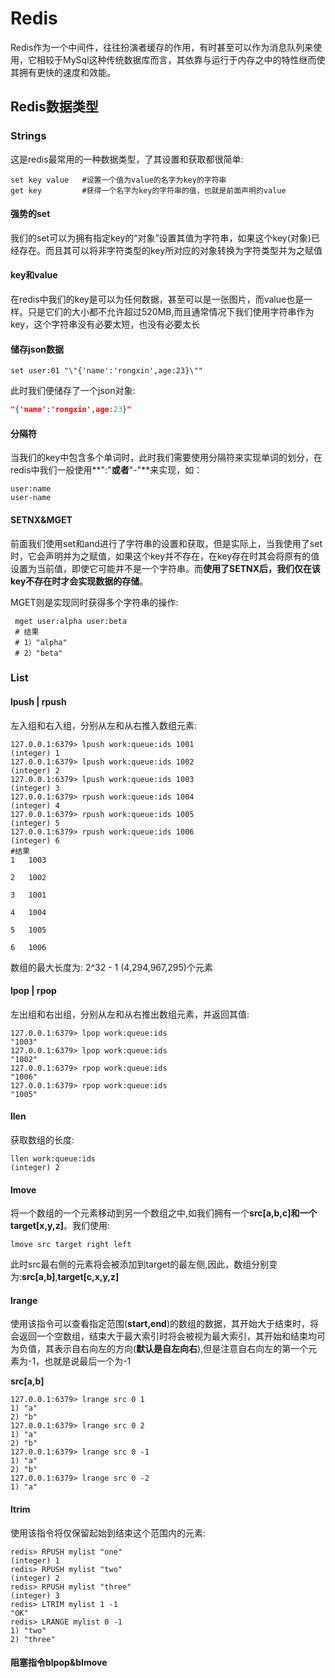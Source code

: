 # Redis

Redis作为一个中间件，往往扮演者缓存的作用，有时甚至可以作为消息队列来使用，它相较于MySql这种传统数据库而言，其依靠与运行于内存之中的特性继而使其拥有更快的速度和效能。

## Redis数据类型

### Strings

这是redis最常用的一种数据类型，了其设置和获取都很简单:

```shell
set key value 	#设置一个值为value的名字为key的字符串
get key			#获得一个名字为key的字符串的值，也就是前面声明的value
```

#### 强势的set

我们的set可以为拥有指定key的“对象”设置其值为字符串，如果这个key(对象)已经存在。而且其可以将非字符类型的key所对应的对象转换为字符类型并为之赋值

#### key和value

在redis中我们的key是可以为任何数据，甚至可以是一张图片，而value也是一样。只是它们的大小都不允许超过520MB,而且通常情况下我们使用字符串作为key，这个字符串没有必要太短，也没有必要太长

#### 储存json数据

```shell
set user:01 "\"{'name':'rongxin',age:23}\""
```

此时我们便储存了一个json对象:

```json
"{'name':'rongxin',age:23}"
```

#### 分隔符

当我们的key中包含多个单词时，此时我们需要使用分隔符来实现单词的划分，在redis中我们一般使用**":"**或者**"-"**来实现，如：

```shell
user:name
user-name
```

#### SETNX&MGET

前面我们使用set和and进行了字符串的设置和获取，但是实际上，当我使用了set时，它会声明并为之赋值，如果这个key并不存在，在key存在时其会将原有的值设置为当前值，即使它可能并不是一个字符串。而**使用了SETNX后，我们仅在该key不存在时才会实现数据的存储**。

MGET则是实现同时获得多个字符串的操作:
```shell
 mget user:alpha user:beta
 # 结果
 # 1）"alpha"
 # 2）"beta"
```

### List

#### lpush | rpush

左入组和右入组，分别从左和从右推入数组元素:

```shell
127.0.0.1:6379> lpush work:queue:ids 1001
(integer) 1
127.0.0.1:6379> lpush work:queue:ids 1002
(integer) 2
127.0.0.1:6379> lpush work:queue:ids 1003
(integer) 3
127.0.0.1:6379> rpush work:queue:ids 1004
(integer) 4
127.0.0.1:6379> rpush work:queue:ids 1005
(integer) 5
127.0.0.1:6379> rpush work:queue:ids 1006
(integer) 6
#结果
1	1003
   
2	1002
   
3	1001
   
4	1004
   
5	1005
   
6	1006
```

数组的最大长度为:  2^32 - 1 (4,294,967,295)个元素

#### lpop | rpop

左出组和右出组，分别从左和从右推出数组元素，并返回其值:

```
127.0.0.1:6379> lpop work:queue:ids
"1003"
127.0.0.1:6379> lpop work:queue:ids
"1002"
127.0.0.1:6379> rpop work:queue:ids
"1006"
127.0.0.1:6379> rpop work:queue:ids
"1005"
```

#### llen

获取数组的长度:

```shell
llen work:queue:ids
(integer) 2
```

#### lmove

将一个数组的一个元素移动到另一个数组之中,如我们拥有一个**src[a,b,c]**和一个**target[x,y,z]**。我们使用:

```shell
lmove src target right left
```

此时src最右侧的元素将会被添加到target的最左侧,因此，数组分别变为:**src[a,b]**,**target[c,x,y,z]**

#### lrange

使用该指令可以查看指定范围(**start,end**)的数组的数据，其开始大于结束时，将会返回一个空数组，结束大于最大索引时将会被视为最大索引，其开始和结束均可为负值，其表示自右向左的方向(**默认是自左向右**),但是注意自右向左的第一个元素为-1，也就是说最后一个为-1

**src[a,b]**

```shell
127.0.0.1:6379> lrange src 0 1
1) "a"
2) "b"
127.0.0.1:6379> lrange src 0 2
1) "a"
2) "b"
127.0.0.1:6379> lrange src 0 -1
1) "a"
2) "b"
127.0.0.1:6379> lrange src 0 -2
1) "a"
```

#### ltrim

使用该指令将仅保留起始到结束这个范围内的元素:

```shell
redis> RPUSH mylist "one"
(integer) 1
redis> RPUSH mylist "two"
(integer) 2
redis> RPUSH mylist "three"
(integer) 3
redis> LTRIM mylist 1 -1
"OK"
redis> LRANGE mylist 0 -1
1) "two"
2) "three"
```

#### 阻塞指令blpop&blmove
